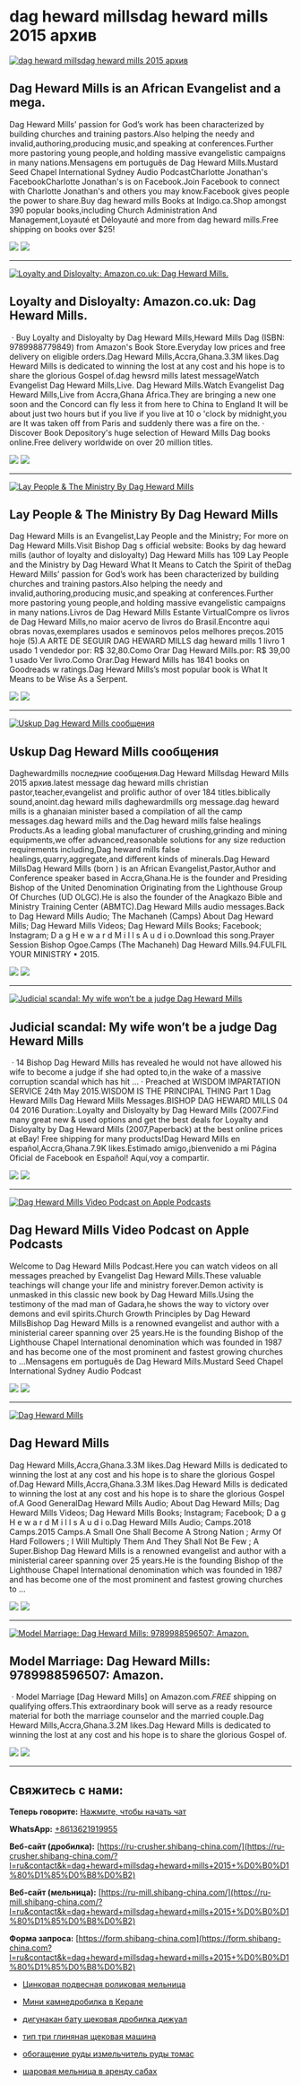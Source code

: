 # dag heward millsdag heward mills 2015 архив

<a href="https://swt.shibang-china.com/?l=ru&img&k=dag+heward+millsdag+heward+mills+2015+%D0%B0%D1%80%D1%85%D0%B8%D0%B2" target="_blank">![dag heward millsdag heward mills 2015 архив](http://static.shibang-china.com/all-800x300/1321.jpg)</a>

## Dag Heward Mills is an African Evangelist and a mega.
Dag Heward Mills’ passion for God’s work has been characterized by building churches and training pastors.Also helping the needy and invalid,authoring,producing music,and speaking at conferences.Further more pastoring young people,and holding massive evangelistic campaigns in many nations.‎Mensagens em portugu&#234;s de Dag Heward Mills.Mustard Seed Chapel International Sydney Audio PodcastCharlotte Jonathan's FacebookCharlotte Jonathan's is on Facebook.Join Facebook to connect with Charlotte Jonathan's and others you may know.Facebook gives people the power to share.Buy dag heward mills Books at Indigo.ca.Shop amongst 390 popular books,including Church Administration And Management,Loyaut&#233; et D&#233;loyaut&#233; and more from dag heward mills.Free shipping on books over $25!


<a href="https://whatsapp.shibangsoft.com/WhatsApp.php" target="_blank" title="WhatsApp">![](http://static.shibang-china.com/icon/whatsapp.png)</a> <a href="https://swt.shibang-china.com/?l=ru&icon&k=dag+heward+millsdag+heward+mills+2015+%D0%B0%D1%80%D1%85%D0%B8%D0%B2" target="_blank">![](http://static.shibang-china.com/icon/chat-ru.png)</a>

---

<a href="https://swt.shibang-china.com/?l=ru&img&k=dag+heward+millsdag+heward+mills+2015+%D0%B0%D1%80%D1%85%D0%B8%D0%B2" target="_blank">![Loyalty and Disloyalty: Amazon.co.uk: Dag Heward Mills.](http://static.shibang-china.com/all-800x300/342.jpg)</a>

## Loyalty and Disloyalty: Amazon.co.uk: Dag Heward Mills.
&nbsp;&#0183;&#32;Buy Loyalty and Disloyalty by Dag Heward Mills,Heward Mills Dag (ISBN: 9789988779849) from Amazon's Book Store.Everyday low prices and free delivery on eligible orders.Dag Heward Mills,Accra,Ghana.3.3M likes.Dag Heward Mills is dedicated to winning the lost at any cost and his hope is to share the glorious Gospel of.dag hewsrd mills latest messageWatch Evangelist Dag Heward Mills,Live. Dag Heward Mills.Watch Evangelist Dag Heward Mills,Live from Accra,Ghana Africa.They are bringing a new one soon and the Concord can fly less it from here to China to England It will be about just two hours but if you live if you live at 10 o 'clock by midnight,you are It was taken off from Paris and suddenly there was a fire on the.&nbsp;&#0183;&#32;Discover Book Depository's huge selection of Heward Mills Dag books online.Free delivery worldwide on over 20 million titles.


<a href="https://whatsapp.shibangsoft.com/WhatsApp.php" target="_blank" title="WhatsApp">![](http://static.shibang-china.com/icon/whatsapp.png)</a> <a href="https://swt.shibang-china.com/?l=ru&icon&k=dag+heward+millsdag+heward+mills+2015+%D0%B0%D1%80%D1%85%D0%B8%D0%B2" target="_blank">![](http://static.shibang-china.com/icon/chat-ru.png)</a>

---

<a href="https://swt.shibang-china.com/?l=ru&img&k=dag+heward+millsdag+heward+mills+2015+%D0%B0%D1%80%D1%85%D0%B8%D0%B2" target="_blank">![Lay People &amp; The Ministry By Dag Heward Mills](http://static.shibang-china.com/all-800x300/712.jpg)</a>

## Lay People &amp; The Ministry By Dag Heward Mills
Dag Heward Mills is an Evangelist,Lay People and the Ministry; For more on Dag Heward Mills.Visit Bishop Dag s official website: Books by dag heward mills (author of loyalty and disloyalty) Dag Heward Mills has 109 Lay People and the Ministry by Dag Heward What It Means to Catch the Spirit of theDag Heward Mills’ passion for God’s work has been characterized by building churches and training pastors.Also helping the needy and invalid,authoring,producing music,and speaking at conferences.Further more pastoring young people,and holding massive evangelistic campaigns in many nations.Livros de Dag Heward Mills Estante VirtualCompre os livros de Dag Heward Mills,no maior acervo de livros do Brasil.Encontre aqui obras novas,exemplares usados e seminovos pelos melhores pre&#231;os.2015 hoje (5).A ARTE DE SEGUIR DAG HEWARD MILLS dag heward mills 1 livro 1 usado 1 vendedor por: R$ 32,80.Como Orar Dag Heward Mills.por: R$ 39,00 1 usado Ver livro.Como Orar.Dag Heward Mills has 1841 books on Goodreads w ratings.Dag Heward Mills’s most popular book is What It Means to be Wise As a Serpent.


<a href="https://whatsapp.shibangsoft.com/WhatsApp.php" target="_blank" title="WhatsApp">![](http://static.shibang-china.com/icon/whatsapp.png)</a> <a href="https://swt.shibang-china.com/?l=ru&icon&k=dag+heward+millsdag+heward+mills+2015+%D0%B0%D1%80%D1%85%D0%B8%D0%B2" target="_blank">![](http://static.shibang-china.com/icon/chat-ru.png)</a>

---

<a href="https://swt.shibang-china.com/?l=ru&img&k=dag+heward+millsdag+heward+mills+2015+%D0%B0%D1%80%D1%85%D0%B8%D0%B2" target="_blank">![Uskup Dag Heward Mills сообщения](http://static.shibang-china.com/all-800x300/860.jpg)</a>

## Uskup Dag Heward Mills сообщения
Daghewardmills последние сообщения.Dag Heward Millsdag Heward Mills 2015 архив.latest message dag heward mills christian pastor,teacher,evangelist and prolific author of over 184 titles.biblically sound,anoint.dag heward mills daghewardmills org message.dag heward mills is a ghanaian minister based a compilation of all the camp messages.dag heward mills and the.Dag heward mills false healings Products.As a leading global manufacturer of crushing,grinding and mining equipments,we offer advanced,reasonable solutions for any size reduction requirements including,Dag heward mills false healings,quarry,aggregate,and different kinds of minerals.Dag Heward MillsDag Heward Mills (born ) is an African Evangelist,Pastor,Author and Conference speaker based in Accra,Ghana.He is the founder and Presiding Bishop of the United Denomination Originating from the Lighthouse Group Of Churches (UD OLGC).He is also the founder of the Anagkazo Bible and Ministry Training Center (ABMTC).Dag Heward Mills audio messages.Back to Dag Heward Mills Audio; The Machaneh (Camps) About Dag Heward Mills; Dag Heward Mills Videos; Dag Heward Mills Books; Facebook; Instagram; D a g H e w a r d M i l l s A u d i o.Download this song.Prayer Session Bishop Ogoe.Camps (The Machaneh) Dag Heward Mills.94.FULFIL YOUR MINISTRY • 2015.


<a href="https://whatsapp.shibangsoft.com/WhatsApp.php" target="_blank" title="WhatsApp">![](http://static.shibang-china.com/icon/whatsapp.png)</a> <a href="https://swt.shibang-china.com/?l=ru&icon&k=dag+heward+millsdag+heward+mills+2015+%D0%B0%D1%80%D1%85%D0%B8%D0%B2" target="_blank">![](http://static.shibang-china.com/icon/chat-ru.png)</a>

---

<a href="https://swt.shibang-china.com/?l=ru&img&k=dag+heward+millsdag+heward+mills+2015+%D0%B0%D1%80%D1%85%D0%B8%D0%B2" target="_blank">![Judicial scandal: My wife won’t be a judge Dag Heward Mills](http://static.shibang-china.com/all-800x300/877.jpg)</a>

## Judicial scandal: My wife won’t be a judge Dag Heward Mills
&nbsp;&#0183;&#32; 14 Bishop Dag Heward Mills has revealed he would not have allowed his wife to become a judge if she had opted to,in the wake of a massive corruption scandal which has hit …&nbsp;&#0183;&#32;Preached at WISDOM IMPARTATION SERVICE 24th May 2015.WISDOM IS THE PRINCIPAL THING Part 1 Dag Heward Mills Dag Heward Mills Messages.BISHOP DAG HEWARD MILLS 04 04 2016 Duration:.Loyalty and Disloyalty by Dag Heward Mills (2007.Find many great new &amp; used options and get the best deals for Loyalty and Disloyalty by Dag Heward Mills (2007,Paperback) at the best online prices at eBay! Free shipping for many products!Dag Heward Mills en espa&#241;ol,Accra,Ghana.7.9K likes.Estimado amigo,&#161;bienvenido a mi P&#225;gina Oficial de Facebook en Espa&#241;ol! Aqu&#237;,voy a compartir.


<a href="https://whatsapp.shibangsoft.com/WhatsApp.php" target="_blank" title="WhatsApp">![](http://static.shibang-china.com/icon/whatsapp.png)</a> <a href="https://swt.shibang-china.com/?l=ru&icon&k=dag+heward+millsdag+heward+mills+2015+%D0%B0%D1%80%D1%85%D0%B8%D0%B2" target="_blank">![](http://static.shibang-china.com/icon/chat-ru.png)</a>

---

<a href="https://swt.shibang-china.com/?l=ru&img&k=dag+heward+millsdag+heward+mills+2015+%D0%B0%D1%80%D1%85%D0%B8%D0%B2" target="_blank">![‎Dag Heward Mills Video Podcast on Apple Podcasts](http://static.shibang-china.com/all-800x300/312.jpg)</a>

## ‎Dag Heward Mills Video Podcast on Apple Podcasts
‎Welcome to Dag Heward Mills Podcast.Here you can watch videos on all messages preached by Evangelist Dag Heward Mills.These valuable teachings will change your life and ministry forever.Demon activity is unmasked in this classic new book by Dag Heward Mills.Using the testimony of the mad man of Gadara,he shows the way to victory over demons and evil spirits.Church Growth Principles by Dag Heward MillsBishop Dag Heward Mills is a renowned evangelist and author with a ministerial career spanning over 25 years.He is the founding Bishop of the Lighthouse Chapel International denomination which was founded in 1987 and has become one of the most prominent and fastest growing churches to …‎Mensagens em portugu&#234;s de Dag Heward Mills.Mustard Seed Chapel International Sydney Audio Podcast


<a href="https://whatsapp.shibangsoft.com/WhatsApp.php" target="_blank" title="WhatsApp">![](http://static.shibang-china.com/icon/whatsapp.png)</a> <a href="https://swt.shibang-china.com/?l=ru&icon&k=dag+heward+millsdag+heward+mills+2015+%D0%B0%D1%80%D1%85%D0%B8%D0%B2" target="_blank">![](http://static.shibang-china.com/icon/chat-ru.png)</a>

---

<a href="https://swt.shibang-china.com/?l=ru&img&k=dag+heward+millsdag+heward+mills+2015+%D0%B0%D1%80%D1%85%D0%B8%D0%B2" target="_blank">![Dag Heward Mills](http://static.shibang-china.com/all-800x300/837.jpg)</a>

## Dag Heward Mills
Dag Heward Mills,Accra,Ghana.3.3M likes.Dag Heward Mills is dedicated to winning the lost at any cost and his hope is to share the glorious Gospel of.Dag Heward Mills,Accra,Ghana.3.3M likes.Dag Heward Mills is dedicated to winning the lost at any cost and his hope is to share the glorious Gospel of.A Good GeneralDag Heward Mills Audio; About Dag Heward Mills; Dag Heward Mills Videos; Dag Heward Mills Books; Instagram; Facebook; D a g H e w a r d M i l l s A u d i o.Dag Heward Mills Audio; Camps.2018 Camps.2015 Camps.A Small One Shall Become A Strong Nation ; Army Of Hard Followers ; I Will Multiply Them And They Shall Not Be Few ; A Super.Bishop Dag Heward Mills is a renowned evangelist and author with a ministerial career spanning over 25 years.He is the founding Bishop of the Lighthouse Chapel International denomination which was founded in 1987 and has become one of the most prominent and fastest growing churches to …


<a href="https://whatsapp.shibangsoft.com/WhatsApp.php" target="_blank" title="WhatsApp">![](http://static.shibang-china.com/icon/whatsapp.png)</a> <a href="https://swt.shibang-china.com/?l=ru&icon&k=dag+heward+millsdag+heward+mills+2015+%D0%B0%D1%80%D1%85%D0%B8%D0%B2" target="_blank">![](http://static.shibang-china.com/icon/chat-ru.png)</a>

---

<a href="https://swt.shibang-china.com/?l=ru&img&k=dag+heward+millsdag+heward+mills+2015+%D0%B0%D1%80%D1%85%D0%B8%D0%B2" target="_blank">![Model Marriage: Dag Heward Mills: 9789988596507: Amazon.](http://static.shibang-china.com/all-800x300/504.jpg)</a>

## Model Marriage: Dag Heward Mills: 9789988596507: Amazon.
&nbsp;&#0183;&#32;Model Marriage [Dag Heward Mills] on Amazon.com.*FREE* shipping on qualifying offers.This extraordinary book will serve as a ready resource material for both the marriage counselor and the married couple.Dag Heward Mills,Accra,Ghana.3.2M likes.Dag Heward Mills is dedicated to winning the lost at any cost and his hope is to share the glorious Gospel of.

<a href="https://whatsapp.shibangsoft.com/WhatsApp.php" target="_blank" title="WhatsApp">![](http://static.shibang-china.com/icon/whatsapp.png)</a> <a href="https://swt.shibang-china.com/?l=ru&icon&k=dag+heward+millsdag+heward+mills+2015+%D0%B0%D1%80%D1%85%D0%B8%D0%B2" target="_blank">![](http://static.shibang-china.com/icon/chat-ru.png)</a>

---
## Свяжитесь с нами:

**Теперь говорите:** [Нажмите, чтобы начать чат](https://swt.shibang-china.com?l=ru&contact&k=dag+heward+millsdag+heward+mills+2015+%D0%B0%D1%80%D1%85%D0%B8%D0%B2)

**WhatsApp:**  [+8613621919955](https://whatsapp.shibangsoft.com/WhatsApp.php)

**Веб-сайт (дробилка):** [https://ru-crusher.shibang-china.com/](https://ru-crusher.shibang-china.com/?l=ru&contact&k=dag+heward+millsdag+heward+mills+2015+%D0%B0%D1%80%D1%85%D0%B8%D0%B2)

**Веб-сайт (мельница):** [https://ru-mill.shibang-china.com/](https://ru-mill.shibang-china.com/?l=ru&contact&k=dag+heward+millsdag+heward+mills+2015+%D0%B0%D1%80%D1%85%D0%B8%D0%B2)

**Форма запроса:** [https://form.shibang-china.com](https://form.shibang-china.com?l=ru&contact&k=dag+heward+millsdag+heward+mills+2015+%D0%B0%D1%80%D1%85%D0%B8%D0%B2)

* [Цинковая подвесная роликовая мельница](../133/%D0%A6%D0%B8%D0%BD%D0%BA%D0%BE%D0%B2%D0%B0%D1%8F%20%D0%BF%D0%BE%D0%B4%D0%B2%D0%B5%D1%81%D0%BD%D0%B0%D1%8F%20%D1%80%D0%BE%D0%BB%D0%B8%D0%BA%D0%BE%D0%B2%D0%B0%D1%8F%20%D0%BC%D0%B5%D0%BB%D1%8C%D0%BD%D0%B8%D1%86%D0%B0.md)

* [Мини камнедробилка в Керале](../132/%D0%9C%D0%B8%D0%BD%D0%B8%20%D0%BA%D0%B0%D0%BC%D0%BD%D0%B5%D0%B4%D1%80%D0%BE%D0%B1%D0%B8%D0%BB%D0%BA%D0%B0%20%D0%B2%20%D0%9A%D0%B5%D1%80%D0%B0%D0%BB%D0%B5.md)

* [дигунакан бату щековая дробилка дижуал](../131/%D0%B4%D0%B8%D0%B3%D1%83%D0%BD%D0%B0%D0%BA%D0%B0%D0%BD%20%D0%B1%D0%B0%D1%82%D1%83%20%D1%89%D0%B5%D0%BA%D0%BE%D0%B2%D0%B0%D1%8F%20%D0%B4%D1%80%D0%BE%D0%B1%D0%B8%D0%BB%D0%BA%D0%B0%20%D0%B4%D0%B8%D0%B6%D1%83%D0%B0%D0%BB.md)

* [тип три глиняная щековая машина](../133/%D1%82%D0%B8%D0%BF%20%D1%82%D1%80%D0%B8%20%D0%B3%D0%BB%D0%B8%D0%BD%D1%8F%D0%BD%D0%B0%D1%8F%20%D1%89%D0%B5%D0%BA%D0%BE%D0%B2%D0%B0%D1%8F%20%D0%BC%D0%B0%D1%88%D0%B8%D0%BD%D0%B0.md)

* [обогащение руды измельчитель руды томас](../133/%D0%BE%D0%B1%D0%BE%D0%B3%D0%B0%D1%89%D0%B5%D0%BD%D0%B8%D0%B5%20%D1%80%D1%83%D0%B4%D1%8B%20%D0%B8%D0%B7%D0%BC%D0%B5%D0%BB%D1%8C%D1%87%D0%B8%D1%82%D0%B5%D0%BB%D1%8C%20%D1%80%D1%83%D0%B4%D1%8B%20%D1%82%D0%BE%D0%BC%D0%B0%D1%81.md)

* [шаровая мельница в аренду сабах](../134/%D1%88%D0%B0%D1%80%D0%BE%D0%B2%D0%B0%D1%8F%20%D0%BC%D0%B5%D0%BB%D1%8C%D0%BD%D0%B8%D1%86%D0%B0%20%D0%B2%20%D0%B0%D1%80%D0%B5%D0%BD%D0%B4%D1%83%20%D1%81%D0%B0%D0%B1%D0%B0%D1%85.md)